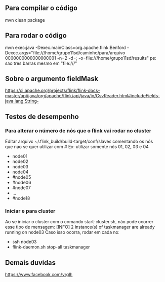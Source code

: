 ## Para compilar o código
mvn clean package
## Para rodar o código
mvn exec:java -Dexec.mainClass=org.apache.flink.Benford -Dexec.args="file:///home/grupo11sd/caminho/para/arquivo 0000000000000000001 -n=2 -d=; -o=file:///home/grupo11sd/results"
ps: sao tres barras mesmo em "file:///"
## Sobre o argumento fieldMask
https://ci.apache.org/projects/flink/flink-docs-master/api/java/org/apache/flink/api/java/io/CsvReader.html#includeFields-java.lang.String-
## Testes de desempenho
### Para alterar o número de nós que o flink vai rodar no cluster
Editar arquivo  ~/.flink_build/build-target/conf/slaves comentando os nós que nao se quer utilizar com #
Ex: utilizar somente nós 01, 02, 03 e 04
- node01
- node02
- node03
- node04
- #node05
- #node06
- #node07
- ...
- #node18

### Iniciar e para cluster
Ao se iniciar o cluster com o comando start-cluster.sh, não pode ocorrer esse tipo de mensagem:
[INFO] 2 instance(s) of taskmanager are already running on node03
Caso isso ocorra, rodar em cada no:
- ssh node03
- flink-daemon.sh stop-all taskmanager

## Demais duvidas
https://www.facebook.com/vrglh
